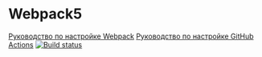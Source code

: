 # Webpack5

[Руководство по настройке Webpack](https://webpack.js.org/guides/)
[Руководство по настройке GitHub Actions](https://docs.github.com/en/actions/quickstart)
[![Build status](https://ci.appveyor.com/api/projects/status/cvef9ppqrik1cb67?svg=true)](https://ci.appveyor.com/project/lunalexandra/ahj-events)

